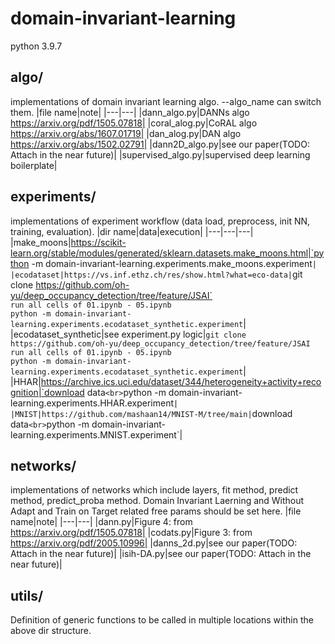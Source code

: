 # domain-invariant-learning
python 3.9.7
## algo/
implementations of domain invariant learning algo.
--algo_name can switch them.
|file name|note|
|---|---|
|dann_algo.py|DANNs algo https://arxiv.org/pdf/1505.07818|
|coral_alog.py|CoRAL algo https://arxiv.org/abs/1607.01719|
|dan_alog.py|DAN algo https://arxiv.org/abs/1502.02791|
|dann2D_algo.py|see our paper(TODO: Attach in the near future)|
|supervised_algo.py|supervised deep learning boilerplate|

## experiments/
implementations of experiment workflow (data load, preprocess, init NN, training, evaluation).
|dir name|data|execution|
|---|---|---|
|make_moons|https://scikit-learn.org/stable/modules/generated/sklearn.datasets.make_moons.html|`python -m domain-invariant-learning.experiments.make_moons.experiment`|
|ecodataset|https://vs.inf.ethz.ch/res/show.html?what=eco-data|`git clone https://github.com/oh-yu/deep_occupancy_detection/tree/feature/JSAI`<br>`run all cells of 01.ipynb - 05.ipynb`<br>`python -m domain-invariant-learning.experiments.ecodataset_synthetic.experiment`|
|ecodataset_synthetic|see experiment.py logic|`git clone https://github.com/oh-yu/deep_occupancy_detection/tree/feature/JSAI`<br>`run all cells of 01.ipynb - 05.ipynb`<br>`python -m domain-invariant-learning.experiments.ecodataset_synthetic.experiment`|
|HHAR|https://archive.ics.uci.edu/dataset/344/heterogeneity+activity+recognition|`download data`<br>`python -m domain-invariant-learning.experiments.HHAR.experiment`|
|MNIST|https://github.com/mashaan14/MNIST-M/tree/main|`download data`<br>`python -m domain-invariant-learning.experiments.MNIST.experiment`|

## networks/
implementations of networks which include layers, fit method, predict method, predict_proba method.
Domain Invariant Laerning and Without Adapt and Train on Target related free params should be set here.
|file name|note|
|---|---|
|dann.py|Figure 4: from https://arxiv.org/pdf/1505.07818|
|codats.py|Figure 3: from https://arxiv.org/pdf/2005.10996|
|danns_2d.py|see our paper(TODO: Attach in the near future)|
|isih-DA.py|see our paper(TODO: Attach in the near future)|

## utils/
Definition of generic functions to be called in multiple locations within the above dir structure.



  







